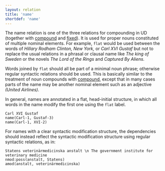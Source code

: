 ```yaml
---
layout: relation
title: 'name'
shortdef: 'name'
---
```


The name relation is one of the three relations for compounding in UD (together
with [compound]() and [fixed]()).
It is used for proper nouns constituted of multiple nominal
elements. For example, `flat` would be used between the words of
_Hillary Rodham Clinton, New York,_ or _Carl XVI Gustaf_ but not to
replace the usual relations in a phrasal or clausal name like _The
king of Sweden_ or the novels _The Lord of the Rings_ and _Captured By
Aliens._

Words joined by `flat` should all be part of a minimal noun phrase;
otherwise regular syntactic relations should be used.  This is
basically similar to the treatment of noun compounds with
[compound](), except that in many cases parts of the name may be
another nominal element such as an adjective _(United Airlines)._

In general, names are annotated in a flat, head-initial structure, in
which all words in the name modify the first one using the `flat`
label.

~~~ sdparse
Carl XVI Gustaf
name(Carl-1, Gustaf-3)
name(Carl-1, XVI-2)
~~~

For names with a clear syntactic modification structure, the dependencies should instead reflect the syntactic modification structure using regular syntactic relations, as in:

~~~ sdparse
Statens veterinärmedicinska anstalt \n The government institute for veterinary medicine
nmod:poss(anstalt, Statens)
amod(anstalt, veterinärmedicinska)
~~~

<!-- Interlanguage links updated Út zář 29 20:43:21 CEST 2020 -->
